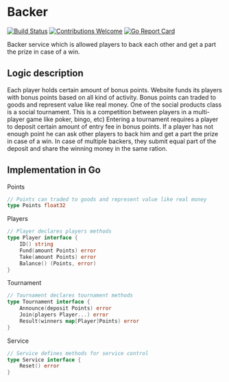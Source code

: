# Backer

[![Build Status](https://travis-ci.org/takama/backer.svg?branch=master)](https://travis-ci.org/takama/backer)
[![Contributions Welcome](https://img.shields.io/badge/contributions-welcome-brightgreen.svg?style=flat)](https://github.com/takama/backer/issues)
[![Go Report Card](https://goreportcard.com/badge/github.com/takama/backer)](https://goreportcard.com/report/github.com/takama/backer)

Backer service which is allowed players to back each other and get a part the prize in case of a win.

## Logic description

Each player holds certain amount of bonus points. Website funds its players with bonus points based on all kind of activity. Bonus points can traded to goods and represent value like real money.
One of the social products class is a social tournament. This is a competition between players in a multi-player game like poker, bingo, etc)
Entering a tournament requires a player to deposit certain amount of entry fee in bonus points. If a player has not enough point he can ask other players to back him and get a part the prize in case of a win.
In case of multiple backers, they submit equal part of the deposit and share the winning money in the same ration.

## Implementation in Go

Points

```go
// Points can traded to goods and represent value like real money
type Points float32
```

Players

```go
// Player declares players methods
type Player interface {
    ID() string
    Fund(amount Points) error
    Take(amount Points) error
    Balance() (Points, error)
}
```

Tournament

```go
// Tournament declares tournament methods
type Tournament interface {
    Announce(deposit Points) error
    Join(players Player...) error
    Result(winners map[Player]Points) error
}
```

Service

```go
// Service defines methods for service control
type Service interface {
    Reset() error
}
```

